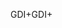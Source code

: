 <span data-ttu-id="f5109-101">GDI+</span><span class="sxs-lookup"><span data-stu-id="f5109-101">GDI+</span></span>